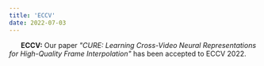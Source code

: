 ```yaml
---
title: 'ECCV'
date: 2022-07-03
---
```


&nbsp;&nbsp;&nbsp;&nbsp;&nbsp; **ECCV:** Our paper *"CURE: Learning Cross-Video Neural Representations for High-Quality Frame Interpolation"* has been accepted to ECCV 2022.
